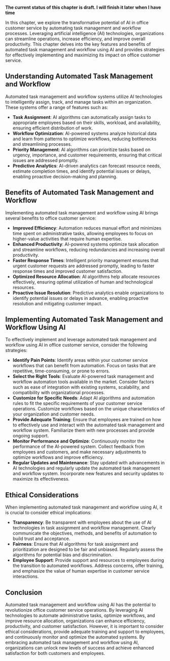**The current status of this chapter is draft. I will finish it later when I have time**

In this chapter, we explore the transformative potential of AI in office customer service by automating task management and workflow processes. Leveraging artificial intelligence (AI) technologies, organizations can streamline operations, increase efficiency, and improve overall productivity. This chapter delves into the key features and benefits of automated task management and workflow using AI and provides strategies for effectively implementing and maximizing its impact on office customer service.

Understanding Automated Task Management and Workflow
----------------------------------------------------

Automated task management and workflow systems utilize AI technologies to intelligently assign, track, and manage tasks within an organization. These systems offer a range of features such as:

* **Task Assignment**: AI algorithms can automatically assign tasks to appropriate employees based on their skills, workload, and availability, ensuring efficient distribution of work.
* **Workflow Optimization**: AI-powered systems analyze historical data and learn from patterns to optimize workflows, reducing bottlenecks and streamlining processes.
* **Priority Management**: AI algorithms can prioritize tasks based on urgency, importance, and customer requirements, ensuring that critical issues are addressed promptly.
* **Predictive Analytics**: AI-driven analytics can forecast resource needs, estimate completion times, and identify potential issues or delays, enabling proactive decision-making and planning.

Benefits of Automated Task Management and Workflow
--------------------------------------------------

Implementing automated task management and workflow using AI brings several benefits to office customer service:

* **Improved Efficiency**: Automation reduces manual effort and minimizes time spent on administrative tasks, allowing employees to focus on higher-value activities that require human expertise.
* **Enhanced Productivity**: AI-powered systems optimize task allocation and streamline workflows, reducing redundancies and increasing overall productivity.
* **Faster Response Times**: Intelligent priority management ensures that urgent customer requests are addressed promptly, leading to faster response times and improved customer satisfaction.
* **Optimized Resource Allocation**: AI algorithms help allocate resources effectively, ensuring optimal utilization of human and technological resources.
* **Proactive Issue Resolution**: Predictive analytics enable organizations to identify potential issues or delays in advance, enabling proactive resolution and mitigating customer impact.

Implementing Automated Task Management and Workflow Using AI
------------------------------------------------------------

To effectively implement and leverage automated task management and workflow using AI in office customer service, consider the following strategies:

* **Identify Pain Points**: Identify areas within your customer service workflows that can benefit from automation. Focus on tasks that are repetitive, time-consuming, or prone to errors.
* **Select the Right Tools**: Evaluate AI-powered task management and workflow automation tools available in the market. Consider factors such as ease of integration with existing systems, scalability, and compatibility with organizational processes.
* **Customize for Specific Needs**: Adapt AI algorithms and automation rules to fit the specific requirements of your customer service operations. Customize workflows based on the unique characteristics of your organization and customer needs.
* **Provide Adequate Training**: Ensure that employees are trained on how to effectively use and interact with the automated task management and workflow system. Familiarize them with new processes and provide ongoing support.
* **Monitor Performance and Optimize**: Continuously monitor the performance of the AI-powered system. Collect feedback from employees and customers, and make necessary adjustments to optimize workflows and improve efficiency.
* **Regular Updates and Maintenance**: Stay updated with advancements in AI technologies and regularly update the automated task management and workflow system. Incorporate new features and security updates to maximize its effectiveness.

Ethical Considerations
----------------------

When implementing automated task management and workflow using AI, it is crucial to consider ethical implications:

* **Transparency**: Be transparent with employees about the use of AI technologies in task assignment and workflow management. Clearly communicate the objectives, methods, and benefits of automation to build trust and acceptance.
* **Fairness**: Ensure that AI algorithms for task assignment and prioritization are designed to be fair and unbiased. Regularly assess the algorithms for potential bias and discrimination.
* **Employee Support**: Provide support and resources to employees during the transition to automated workflows. Address concerns, offer training, and emphasize the value of human expertise in customer service interactions.

Conclusion
----------

Automated task management and workflow using AI has the potential to revolutionize office customer service operations. By leveraging AI technologies to automate administrative tasks, optimize workflows, and improve resource allocation, organizations can enhance efficiency, productivity, and customer satisfaction. However, it is important to consider ethical considerations, provide adequate training and support to employees, and continuously monitor and optimize the automated systems. By embracing automated task management and workflow using AI, organizations can unlock new levels of success and achieve enhanced satisfaction for both customers and employees.
